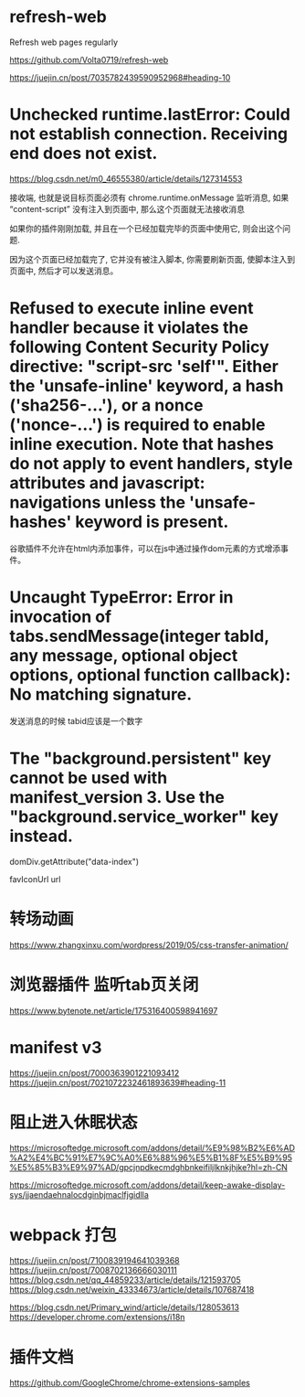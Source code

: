 # refresh-web
Refresh web pages regularly

https://github.com/Volta0719/refresh-web

<meta http-equiv="refresh" content="5">

https://juejin.cn/post/7035782439590952968#heading-10

# Unchecked runtime.lastError: Could not establish connection. Receiving end does not exist.
https://blog.csdn.net/m0_46555380/article/details/127314553

接收端, 也就是说目标页面必须有 chrome.runtime.onMessage 监听消息, 如果 “content-script” 没有注入到页面中, 那么这个页面就无法接收消息

如果你的插件刚刚加载, 并且在一个已经加载完毕的页面中使用它, 则会出这个问题.

因为这个页面已经加载完了, 它并没有被注入脚本, 你需要刷新页面, 使脚本注入到页面中, 然后才可以发送消息。

# Refused to execute inline event handler because it violates the following Content Security Policy directive: "script-src 'self'". Either the 'unsafe-inline' keyword, a hash ('sha256-...'), or a nonce ('nonce-...') is required to enable inline execution. Note that hashes do not apply to event handlers, style attributes and javascript: navigations unless the 'unsafe-hashes' keyword is present.
谷歌插件不允许在html内添加事件，可以在js中通过操作dom元素的方式增添事件。

# Uncaught TypeError: Error in invocation of tabs.sendMessage(integer tabId, any message, optional object options, optional function callback): No matching signature.
发送消息的时候 tabid应该是一个数字


# The "background.persistent" key cannot be used with manifest_version 3. Use the "background.service_worker" key instead.

domDiv.getAttribute("data-index")

favIconUrl
url

# 转场动画

https://www.zhangxinxu.com/wordpress/2019/05/css-transfer-animation/

# 浏览器插件 监听tab页关闭

https://www.bytenote.net/article/175316400598941697

# manifest v3
https://juejin.cn/post/7000363901221093412
https://juejin.cn/post/7021072232461893639#heading-11

# 阻止进入休眠状态
https://microsoftedge.microsoft.com/addons/detail/%E9%98%B2%E6%AD%A2%E4%BC%91%E7%9C%A0%E6%88%96%E5%B1%8F%E5%B9%95%E5%85%B3%E9%97%AD/gpcjnpdkecmdghbnkeifiljlknkjhjke?hl=zh-CN

https://microsoftedge.microsoft.com/addons/detail/keep-awake-display-sys/jjaendaehnalocdginbjmaclfjgidlla

# webpack 打包
https://juejin.cn/post/7100839194641039368
https://juejin.cn/post/7008702136666030111
https://blog.csdn.net/qq_44859233/article/details/121593705
https://blog.csdn.net/weixin_43334673/article/details/107687418

https://blog.csdn.net/Primary_wind/article/details/128053613
https://developer.chrome.com/extensions/i18n

# 插件文档

https://github.com/GoogleChrome/chrome-extensions-samples